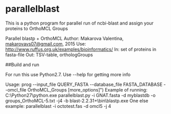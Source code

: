 # parallelblast
This is a python program for parallel run of ncbi-blast and assign your proteins to OrthoMCL Groups 

Parallel blastp + OrthoMCL 
Author: Makarova Valentina, makarovavs07@gmail.com, 2015
Use: http://www.ruffus.org.uk/examples/bioinformatics/
In: set of proteins in fasta-file
Out: TSV-table, orthologGroups


##Build and run

For run this use Python2.7. Use --help for getting more info

Usage: prog --input_file QUERY_FASTA --database_file FASTA_DATABASE --omcl_file OrthoMCL_Groups [more_options]")
Example of running: C:\Python27\python.exe parallelblast.py -i GNAT.fasta  -d myblastdb -o groups_OrthoMCL-5.txt -j4 -b blast-2.2.31+\bin\blastp.exe
One else example: parallelblast -i octotest.fas -d omcl5 -j 4
